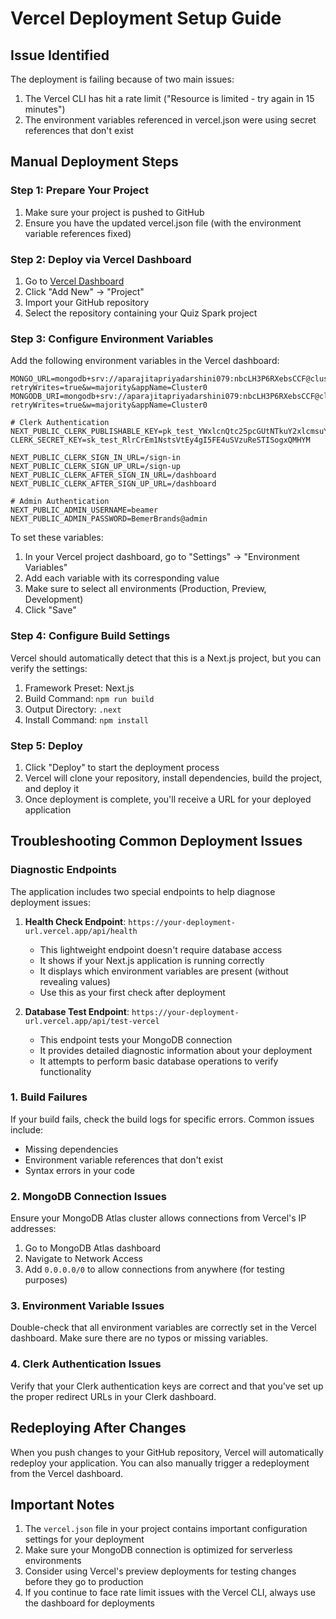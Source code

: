 # Vercel Deployment Setup Guide

## Issue Identified

The deployment is failing because of two main issues:

1. The Vercel CLI has hit a rate limit ("Resource is limited - try again in 15 minutes")
2. The environment variables referenced in vercel.json were using secret references that don't exist

## Manual Deployment Steps

### Step 1: Prepare Your Project

1. Make sure your project is pushed to GitHub
2. Ensure you have the updated vercel.json file (with the environment variable references fixed)

### Step 2: Deploy via Vercel Dashboard

1. Go to [Vercel Dashboard](https://vercel.com/dashboard)
2. Click "Add New" → "Project"
3. Import your GitHub repository
4. Select the repository containing your Quiz Spark project

### Step 3: Configure Environment Variables

Add the following environment variables in the Vercel dashboard:

```
MONGO_URL=mongodb+srv://aparajitapriyadarshini079:nbcLH3P6RXebsCCF@cluster0.jvcwiba.mongodb.net/?retryWrites=true&w=majority&appName=Cluster0
MONGODB_URI=mongodb+srv://aparajitapriyadarshini079:nbcLH3P6RXebsCCF@cluster0.jvcwiba.mongodb.net/?retryWrites=true&w=majority&appName=Cluster0

# Clerk Authentication
NEXT_PUBLIC_CLERK_PUBLISHABLE_KEY=pk_test_YWxlcnQtc25pcGUtNTkuY2xlcmsuYWNjb3VudHMuZGV2JA
CLERK_SECRET_KEY=sk_test_RlrCrEm1NstsVtEy4gI5FE4uSVzuReSTISogxQMHYM

NEXT_PUBLIC_CLERK_SIGN_IN_URL=/sign-in
NEXT_PUBLIC_CLERK_SIGN_UP_URL=/sign-up
NEXT_PUBLIC_CLERK_AFTER_SIGN_IN_URL=/dashboard
NEXT_PUBLIC_CLERK_AFTER_SIGN_UP_URL=/dashboard

# Admin Authentication
NEXT_PUBLIC_ADMIN_USERNAME=beamer
NEXT_PUBLIC_ADMIN_PASSWORD=BemerBrands@admin
```

To set these variables:

1. In your Vercel project dashboard, go to "Settings" → "Environment Variables"
2. Add each variable with its corresponding value
3. Make sure to select all environments (Production, Preview, Development)
4. Click "Save"

### Step 4: Configure Build Settings

Vercel should automatically detect that this is a Next.js project, but you can verify the settings:

1. Framework Preset: Next.js
2. Build Command: `npm run build`
3. Output Directory: `.next`
4. Install Command: `npm install`

### Step 5: Deploy

1. Click "Deploy" to start the deployment process
2. Vercel will clone your repository, install dependencies, build the project, and deploy it
3. Once deployment is complete, you'll receive a URL for your deployed application

## Troubleshooting Common Deployment Issues

### Diagnostic Endpoints

The application includes two special endpoints to help diagnose deployment issues:

1. **Health Check Endpoint**: `https://your-deployment-url.vercel.app/api/health`
   - This lightweight endpoint doesn't require database access
   - It shows if your Next.js application is running correctly
   - It displays which environment variables are present (without revealing values)
   - Use this as your first check after deployment

2. **Database Test Endpoint**: `https://your-deployment-url.vercel.app/api/test-vercel`
   - This endpoint tests your MongoDB connection
   - It provides detailed diagnostic information about your deployment
   - It attempts to perform basic database operations to verify functionality

### 1. Build Failures

If your build fails, check the build logs for specific errors. Common issues include:

- Missing dependencies
- Environment variable references that don't exist
- Syntax errors in your code

### 2. MongoDB Connection Issues

Ensure your MongoDB Atlas cluster allows connections from Vercel's IP addresses:

1. Go to MongoDB Atlas dashboard
2. Navigate to Network Access
3. Add `0.0.0.0/0` to allow connections from anywhere (for testing purposes)

### 3. Environment Variable Issues

Double-check that all environment variables are correctly set in the Vercel dashboard. Make sure there are no typos or missing variables.

### 4. Clerk Authentication Issues

Verify that your Clerk authentication keys are correct and that you've set up the proper redirect URLs in your Clerk dashboard.

## Redeploying After Changes

When you push changes to your GitHub repository, Vercel will automatically redeploy your application. You can also manually trigger a redeployment from the Vercel dashboard.

## Important Notes

1. The `vercel.json` file in your project contains important configuration settings for your deployment
2. Make sure your MongoDB connection is optimized for serverless environments
3. Consider using Vercel's preview deployments for testing changes before they go to production
4. If you continue to face rate limit issues with the Vercel CLI, always use the dashboard for deployments